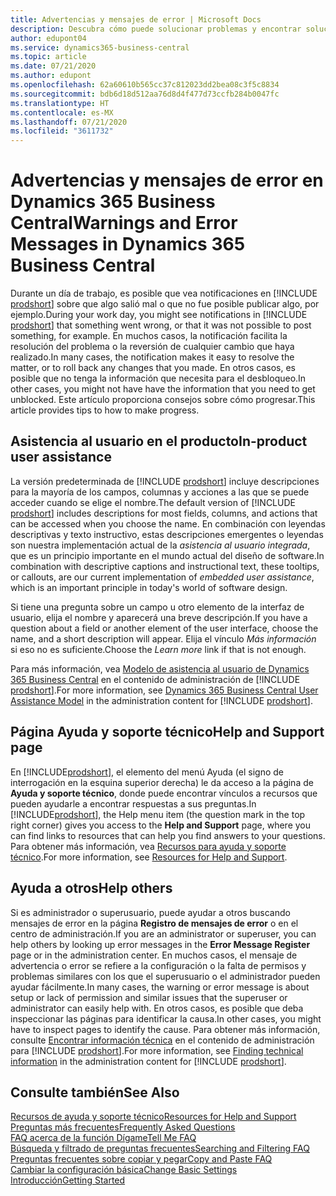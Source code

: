 ```yaml
---
title: Advertencias y mensajes de error | Microsoft Docs
description: Descubra cómo puede solucionar problemas y encontrar soluciones a los mensajes de error cuando trabaja en Business Central.
author: edupont04
ms.service: dynamics365-business-central
ms.topic: article
ms.date: 07/21/2020
ms.author: edupont
ms.openlocfilehash: 62a60610b565cc37c812023dd2bea08c3f5c8834
ms.sourcegitcommit: bdb6d18d512aa76d8d4f477d73ccfb284b0047fc
ms.translationtype: HT
ms.contentlocale: es-MX
ms.lasthandoff: 07/21/2020
ms.locfileid: "3611732"
---
```

# <a name="warnings-and-error-messages-in-dynamics-365-business-central"></a><span data-ttu-id="a7cb1-103">Advertencias y mensajes de error en Dynamics 365 Business Central</span><span class="sxs-lookup"><span data-stu-id="a7cb1-103">Warnings and Error Messages in Dynamics 365 Business Central</span></span>

<span data-ttu-id="a7cb1-104">Durante un día de trabajo, es posible que vea notificaciones en [!INCLUDE [prodshort](includes/prodshort.md)] sobre que algo salió mal o que no fue posible publicar algo, por ejemplo.</span><span class="sxs-lookup"><span data-stu-id="a7cb1-104">During your work day, you might see notifications in [!INCLUDE [prodshort](includes/prodshort.md)] that something went wrong, or that it was not possible to post something, for example.</span></span> <span data-ttu-id="a7cb1-105">En muchos casos, la notificación facilita la resolución del problema o la reversión de cualquier cambio que haya realizado.</span><span class="sxs-lookup"><span data-stu-id="a7cb1-105">In many cases, the notification makes it easy to resolve the matter, or to roll back any changes that you made.</span></span> <span data-ttu-id="a7cb1-106">En otros casos, es posible que no tenga la información que necesita para el desbloqueo.</span><span class="sxs-lookup"><span data-stu-id="a7cb1-106">In other cases, you might not have have the information that you need to get unblocked.</span></span> <span data-ttu-id="a7cb1-107">Este artículo proporciona consejos sobre cómo progresar.</span><span class="sxs-lookup"><span data-stu-id="a7cb1-107">This article provides tips to how to make progress.</span></span>  

## <a name="in-product-user-assistance"></a><span data-ttu-id="a7cb1-108">Asistencia al usuario en el producto</span><span class="sxs-lookup"><span data-stu-id="a7cb1-108">In-product user assistance</span></span>

<span data-ttu-id="a7cb1-109">La versión predeterminada de [!INCLUDE [prodshort](includes/prodshort.md)] incluye descripciones para la mayoría de los campos, columnas y acciones a las que se puede acceder cuando se elige el nombre.</span><span class="sxs-lookup"><span data-stu-id="a7cb1-109">The default version of [!INCLUDE [prodshort](includes/prodshort.md)] includes descriptions for most fields, columns, and actions that can be accessed when you choose the name.</span></span> <span data-ttu-id="a7cb1-110">En combinación con leyendas descriptivas y texto instructivo, estas descripciones emergentes o leyendas son nuestra implementación actual de la *asistencia al usuario integrada*, que es un principio importante en el mundo actual del diseño de software.</span><span class="sxs-lookup"><span data-stu-id="a7cb1-110">In combination with descriptive captions and instructional text, these tooltips, or callouts, are our current implementation of *embedded user assistance*, which is an important principle in today's world of software design.</span></span>  

<span data-ttu-id="a7cb1-111">Si tiene una pregunta sobre un campo u otro elemento de la interfaz de usuario, elija el nombre y aparecerá una breve descripción.</span><span class="sxs-lookup"><span data-stu-id="a7cb1-111">If you have a question about a field or another element of the user interface, choose the name, and a short description will appear.</span></span> <span data-ttu-id="a7cb1-112">Elija el vínculo *Más información* si eso no es suficiente.</span><span class="sxs-lookup"><span data-stu-id="a7cb1-112">Choose the *Learn more* link if that is not enough.</span></span>  

<span data-ttu-id="a7cb1-113">Para más información, vea [Modelo de asistencia al usuario de Dynamics 365 Business Central](/dynamics365/business-central/dev-itpro/user-assistance) en el contenido de administración de [!INCLUDE [prodshort](includes/prodshort.md)].</span><span class="sxs-lookup"><span data-stu-id="a7cb1-113">For more information, see [Dynamics 365 Business Central User Assistance Model](/dynamics365/business-central/dev-itpro/user-assistance) in the administration content for [!INCLUDE [prodshort](includes/prodshort.md)].</span></span>  

## <a name="help-and-support-page"></a><span data-ttu-id="a7cb1-114">Página Ayuda y soporte técnico</span><span class="sxs-lookup"><span data-stu-id="a7cb1-114">Help and Support page</span></span>

<span data-ttu-id="a7cb1-115">En [!INCLUDE[prodshort](includes/prodshort.md)], el elemento del menú Ayuda (el signo de interrogación en la esquina superior derecha) le da acceso a la página de **Ayuda y soporte técnico**, donde puede encontrar vínculos a recursos que pueden ayudarle a encontrar respuestas a sus preguntas.</span><span class="sxs-lookup"><span data-stu-id="a7cb1-115">In [!INCLUDE[prodshort](includes/prodshort.md)], the Help menu item (the question mark in the top right corner) gives you access to the **Help and Support** page, where you can find links to resources that can help you find answers to your questions.</span></span> <span data-ttu-id="a7cb1-116">Para obtener más información, vea [Recursos para ayuda y soporte técnico](product-help-and-support.md).</span><span class="sxs-lookup"><span data-stu-id="a7cb1-116">For more information, see [Resources for Help and Support](product-help-and-support.md).</span></span>  

## <a name="help-others"></a><span data-ttu-id="a7cb1-117">Ayuda a otros</span><span class="sxs-lookup"><span data-stu-id="a7cb1-117">Help others</span></span>

<span data-ttu-id="a7cb1-118">Si es administrador o superusuario, puede ayudar a otros buscando mensajes de error en la página **Registro de mensajes de error** o en el centro de administración.</span><span class="sxs-lookup"><span data-stu-id="a7cb1-118">If you are an administrator or superuser, you can help others by looking up error messages in the **Error Message Register** page or in the administration center.</span></span> <span data-ttu-id="a7cb1-119">En muchos casos, el mensaje de advertencia o error se refiere a la configuración o la falta de permisos y problemas similares con los que el superusuario o el administrador pueden ayudar fácilmente.</span><span class="sxs-lookup"><span data-stu-id="a7cb1-119">In many cases, the warning or error message is about setup or lack of permission and similar issues that the superuser or administrator can easily help with.</span></span> <span data-ttu-id="a7cb1-120">En otros casos, es posible que deba inspeccionar las páginas para identificar la causa.</span><span class="sxs-lookup"><span data-stu-id="a7cb1-120">In other cases, you might have to inspect pages to identify the cause.</span></span> <span data-ttu-id="a7cb1-121">Para obtener más información, consulte [Encontrar información técnica](/dynamics365/business-central/dev-itpro/administration/manage-technical-support#finding-technical-information) en el contenido de administración para [!INCLUDE [prodshort](includes/prodshort.md)].</span><span class="sxs-lookup"><span data-stu-id="a7cb1-121">For more information, see [Finding technical information](/dynamics365/business-central/dev-itpro/administration/manage-technical-support#finding-technical-information) in the administration content for [!INCLUDE [prodshort](includes/prodshort.md)].</span></span>  

## <a name="see-also"></a><span data-ttu-id="a7cb1-122">Consulte también</span><span class="sxs-lookup"><span data-stu-id="a7cb1-122">See Also</span></span>

[<span data-ttu-id="a7cb1-123">Recursos de ayuda y soporte técnico</span><span class="sxs-lookup"><span data-stu-id="a7cb1-123">Resources for Help and Support</span></span>](product-help-and-support.md)  
[<span data-ttu-id="a7cb1-124">Preguntas más frecuentes</span><span class="sxs-lookup"><span data-stu-id="a7cb1-124">Frequently Asked Questions</span></span>](across-faq.md)  
[<span data-ttu-id="a7cb1-125">FAQ acerca de la función Dígame</span><span class="sxs-lookup"><span data-stu-id="a7cb1-125">Tell Me FAQ</span></span>](ui-search-faq.md)  
[<span data-ttu-id="a7cb1-126">Búsqueda y filtrado de preguntas frecuentes</span><span class="sxs-lookup"><span data-stu-id="a7cb1-126">Searching and Filtering FAQ</span></span>](ui-search-filter-faq.md)  
[<span data-ttu-id="a7cb1-127">Preguntas frecuentes sobre copiar y pegar</span><span class="sxs-lookup"><span data-stu-id="a7cb1-127">Copy and Paste FAQ</span></span>](ui-copy-paste.md)  
[<span data-ttu-id="a7cb1-128">Cambiar la configuración básica</span><span class="sxs-lookup"><span data-stu-id="a7cb1-128">Change Basic Settings</span></span>](ui-change-basic-settings.md)  
[<span data-ttu-id="a7cb1-129">Introducción</span><span class="sxs-lookup"><span data-stu-id="a7cb1-129">Getting Started</span></span>](product-get-started.md)  
